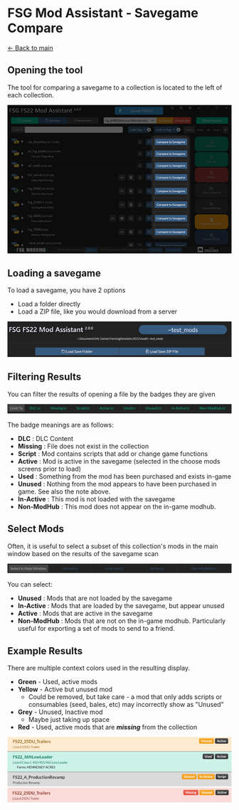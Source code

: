# FSG Mod Assistant - Savegame Compare

[← Back to main](index.html)

## Opening the tool

The tool for comparing a savegame to a collection is located to the left of each collection.

![Main Window](img/savegame-001.png)

## Loading a savegame

To load a savegame, you have 2 options

- Load a folder directly
- Load a ZIP file, like you would download from a server

![Alt text](img/savegame-002.png)

## Filtering Results

You can filter the results of opening a file by the badges they are given

![Alt text](img/savegame-003.png)

The badge meanings are as follows:

- **DLC** : DLC Content
- **Missing** : File does not exist in the collection
- **Script** : Mod contains scripts that add or change game functions
- **Active** : Mod is active in the savegame (selected in the choose mods screens prior to load)
- **Used** : Something from the mod has been purchased and exists in-game
- **Unused** : Nothing from the mod appears to have been purchased in game.  See also the note above.
- **In-Active** : This mod is not loaded with the savegame
- **Non-ModHub** : This mod does not appear on the in-game modhub.

## Select Mods

Often, it is useful to select a subset of this collection's mods in the main window based on the results of the savegame scan

![Alt text](img/savegame-004.png)

You can select:

- **Unused** : Mods that are not loaded by the savegame
- **In-Active** : Mods that are loaded by the savegame, but appear unused
- **Active** : Mods that are active in the savegame
- **Non-ModHub** : Mods that are not on the in-game modhub. Particularly useful for exporting a set of mods to send to a friend.

## Example Results

There are multiple context colors used in the resulting display.

- **Green** - Used, active mods
- **Yellow** - Active but unused mod
  - Could be removed, but take care - a mod that only adds scripts or consumables (seed, bales, etc) may incorrectly show as "Unused"
- **Grey** - Unused, Inactive mod
  - Maybe just taking up space
- **Red** - Used, active mods that are ***missing*** from the collection
  
![Alt text](img/savegame-005.png)
![Alt text](img/savegame-006.png)
